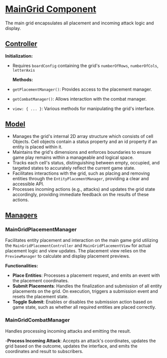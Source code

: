 # [MainGrid Component](../../README.md#components-overview)

The main grid encapsulates all placement and incoming attack logic and display.

## [Controller](../../README.md#controller)

**Initialization:**

- Requires `boardConfig` containing the grid's `numberOfRows`, `numberOfCols`, `letterAxis`

  **Methods:**

- `getPlacementManager()`: Provides access to the placement manager.
- `getCombatManager()`: Allows interaction with the combat manager.
- `view: { ... }`: Various methods for manipulating the grid's interface.

## [Model](../../README.md#model)

- Manages the grid's internal 2D array structure which consists of cell Objects. Cell objects
  contain a status property and an id property if an entity is placed within it.
- Maintains the grid's dimensions and enforces boundaries to ensure game play remains within a
  manageable and logical space.
- Tracks each cell's status, distinguishing between empty, occupied, and targeted states to
  accurately reflect the current game state.
- Facilitates interactions with the grid, such as placing and removing entities through the
  `EntityPlacementManager`, providing a clear and accessible API.
- Processes incoming actions (e.g., attacks) and updates the grid state accordingly, providing
  immediate feedback on the results of these actions.

## [Managers](../../README.md#managers)

### MainGridPlacementManager

Facilitates entity placement and interaction on the main game grid utilizing the
`MainGridPlacementController` and `MainGridPlacementView` for actual placement logic and view
updates. The placement view relies on the `PreviewManager` to calculate and display placement
previews.

**Functionalities:**

- **Place Entities**: Processes a placement request, and emits an event with the placement
  coordinates.
- **Submit Placements**: Handles the finalization and submission of all entity placements on the
  grid. On execution, triggers a submission event and resets the placement state.
- **Toggle Submit**: Enables or disables the submission action based on game state, such as whether
  all required entities are placed correctly.

### MainGridCombatManager

Handles processing incoming attacks and emitting the result.

-**Process Incoming Attack**: Accepts an attack's coordinates, updates the grid based on the
outcome, updates the interface, and emits the coordinates and result to subscribers.
